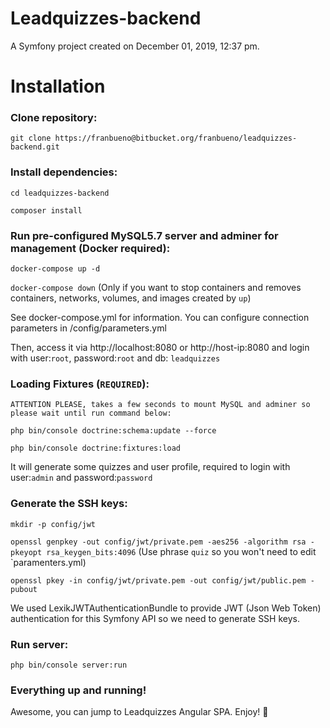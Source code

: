 Leadquizzes-backend
===================

A Symfony project created on December 01, 2019, 12:37 pm.

# Installation

### Clone repository:

`git clone https://franbueno@bitbucket.org/franbueno/leadquizzes-backend.git`

### Install dependencies:

`cd leadquizzes-backend`

`composer install`

### Run pre-configured MySQL5.7 server and adminer for management (Docker required):

`docker-compose up -d`

`docker-compose down` (Only if you want to stop containers and removes containers, networks, volumes, and images created by `up`)

See docker-compose.yml for information.
You can configure connection parameters in /config/parameters.yml

Then, access it via http://localhost:8080 or http://host-ip:8080 and login with user:`root`, password:`root` and db: `leadquizzes`

### Loading Fixtures (`REQUIRED`):

`ATTENTION PLEASE, takes a few seconds to mount MySQL and adminer so please wait until run command below:`

`php bin/console doctrine:schema:update --force`

`php bin/console doctrine:fixtures:load`

It will generate some quizzes and user profile, required to login with user:`admin` and password:`password`

### Generate the SSH keys:

`mkdir -p config/jwt`

`openssl genpkey -out config/jwt/private.pem -aes256 -algorithm rsa -pkeyopt rsa_keygen_bits:4096` (Use phrase `quiz` so you won't need to edit `paramenters.yml)

`openssl pkey -in config/jwt/private.pem -out config/jwt/public.pem -pubout`

We used LexikJWTAuthenticationBundle to provide JWT (Json Web Token) authentication for this Symfony API so we need to generate SSH keys.

### Run server:
`php bin/console server:run`

### Everything up and running!

Awesome, you can jump to Leadquizzes Angular SPA. Enjoy! 🚀
